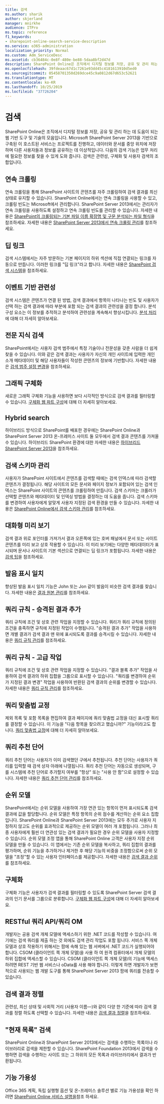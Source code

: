 ```yaml
---
title: 검색
ms.author: sharik
author: skjerland
manager: mnirkhe
audience: ITPro
ms.topic: reference
f1_keywords:
- sharepoint-online-search-service-description
ms.service: o365-administration
localization_priority: Normal
ms.custom: Adm_ServiceDesc
ms.assetid: cb36484c-0e8f-480e-be88-5daa8bf2d47d
description: SharePoint Online은 조직에서 디지털 정보를 저장, 공유 및 관리 하는 데 도움이 되는 웹 기반 도구 및 기술의 모음입니다. Microsoft SharePoint Server 2013을 기반으로 구축된 이 호스트된 서비스는 프로젝트를 진행하고, 데이터와 문서를 중앙 위치에 저장하며 다른 사용자들과 정보를 공유하는 데 이상적입니다. 다음의 검색 기능은 업무 처리에 필요한 정보를 찾을 수 있게 도와 줍니다. 검색은 관련성, 구체화 및 사용자 검색의 조합입니다.
ms.openlocfilehash: 39fdeaac67d1c7261e93dd45c4181613910d5ed0
ms.sourcegitcommit: 05458701350d269dce45c9a0812d67d653c52621
ms.translationtype: MT
ms.contentlocale: ko-KR
ms.lasthandoff: 10/25/2019
ms.locfileid: "37726204"
---
```

# <a name="search"></a>검색

SharePoint Online은 조직에서 디지털 정보를 저장, 공유 및 관리 하는 데 도움이 되는 웹 기반 도구 및 기술의 모음입니다. Microsoft SharePoint Server 2013을 기반으로 구축된 이 호스트된 서비스는 프로젝트를 진행하고, 데이터와 문서를 중앙 위치에 저장하며 다른 사용자들과 정보를 공유하는 데 이상적입니다. 다음의 검색 기능은 업무 처리에 필요한 정보를 찾을 수 있게 도와 줍니다. 검색은 관련성, 구체화 및 사용자 검색의 조합입니다.
  
## <a name="continuous-crawls"></a>연속 크롤링

연속 크롤링을 통해 SharePoint 사이트의 콘텐츠를 자주 크롤링하여 검색 결과를 최신 상태로 유지할 수 있습니다. SharePoint Online에서는 연속 크롤링을 사용할 수 있고, 크롤링 빈도는 Microsoft에서 관리합니다. SharePoint Server 2013에서는 관리자가 연속 크롤링을 사용하도록 설정하고 연속 크롤링 빈도를 관리할 수 있습니다. 자세한 내용은 [SharePoint의 크롤링되는 기본 파일 이름 확장명 및 구문 분석되는 파일 형식](https://docs.microsoft.com/sharepoint/technical-reference/default-crawled-file-name-extensions-and-parsed-file-types)을 참조하세요. 자세한 내용은 [SharePoint Server 2013에서 연속 크롤링 관리](https://docs.microsoft.com/SharePoint/search/manage-continuous-crawls)를 참조하세요.
  
## <a name="deep-links"></a>딥 링크

검색 시스템에서는 자주 방문하는 기본 페이지의 하위 섹션에 직접 연결되는 링크를 자동으로 만듭니다. 이러한 링크를 "딥 링크"라고 합니다. 자세한 내용은 [SharePoint 검색 시스템](https://docs.microsoft.com/sharepoint/dev/general-development/search-in-sharepoint)을 참조하세요.
  
## <a name="event-based-relevancy"></a>이벤트 기반 관련성

검색 시스템은 콘텐츠가 연결 된 방법, 검색 결과에서 항목이 나타나는 빈도 및 사용자가 선택 하는 검색 결과에 따라 부분에 포함 되는 검색 결과의 관련성을 결정 합니다. 분석 구성 요소는 이 정보를 추적하고 분석하여 관련성을 계속해서 향상시킵니다. [분석 처리](https://docs.microsoft.com/SharePoint/search/overview-of-analytics-processing)에 대해 더 자세히 알아보세요.
  
## <a name="expertise-search"></a>전문 지식 검색

SharePoint에서는 사용자 검색 범주에서 특정 기술이나 전문성을 갖춘 사람을 더 쉽게 찾을 수 있습니다. 이와 같은 검색 결과는 사용자가 자신의 개인 사이트에 입력한 개인 소개 메타데이터 및 해당 사용자들이 작성한 콘텐츠의 정보에 기반합니다. 자세한 내용은 [검색 범주 설정 변경](https://docs.microsoft.com/sharepoint/search/configure-properties-of-the-search-navigation-web-part)을 참조하세요.
  
## <a name="graphical-refiners"></a>그래픽 구체화

새로운 그래픽 구체화 기능을 사용하면 보다 시각적인 방식으로 검색 결과를 필터링할 수 있습니다. [구체화 웹 파트 구성](https://support.office.com/article/About-configuring-the-Refinement-Web-Part-7cef67e8-b992-4659-b21a-ba534eea102e)에 대해 더 자세히 알아보세요.
  
## <a name="hybrid-search"></a>Hybrid search

하이브리드 방식으로 SharePoint를 배포한 경우에는 SharePoint Online과 SharePoint Server 2013 온-프레미스 사이트 둘 모두에서 검색 결과 콘텐츠를 가져올 수 있습니다. 하이브리드 SharePoint 환경에 대한 자세한 내용은 [하이브리드 SharePoint Server 2013](https://docs.microsoft.com/SharePoint/hybrid/hybrid)을 참조하세요.
  
## <a name="manage-search-schema"></a>검색 스키마 관리

사용자가 SharePoint 사이트에서 콘텐츠를 검색할 때에는 검색 인덱스에 따라 검색할 콘텐츠가 결정됩니다. 해당 사이트의 모든 문서와 페이지 정보가 포함되어 있는 검색 인덱스는 SharePoint 사이트의 콘텐츠를 크롤링하여 만듭니다. 검색 스키마는 크롤러가 선택할 콘텐츠와 메타데이터 및 인덱싱 방법을 결정하는 데 도움을 줍니다. 검색 스키마를 변경하여 사용자에게 알맞게 사용자 지정된 검색 환경을 만들 수 있습니다. 자세한 내용은 [SharePoint Online에서 검색 스키마 관리](https://docs.microsoft.com/sharepoint/manage-search-schema)를 참조하세요.
  
## <a name="on-hover-preview"></a>대화형 미리 보기

검색 결과 위로 포인터를 가져가서 결과 오른쪽에 있는 호버 패널에서 문서 또는 사이트 콘텐츠를 미리 보고 상호 작용할 수 있습니다. 이 미리 보기에는 다양한 메타데이터가 표시되며 문서나 사이트의 기본 섹션으로 연결되는 딥 링크가 포함됩니다. 자세한 내용은 [검색 팁](https://support.office.com/article/Not-getting-the-search-results-you-re-looking-for-in-SharePoint-D80687F7-1010-4E6D-ADD9-584B423289D9)을 참조하세요.
  
## <a name="phonetic-name-matching"></a>발음 표시 일치

향상된 발음 표시 일치 기능은 John 또는 Jon 같이 발음이 비슷한 검색 결과를 찾습니다. 자세한 내용은 [결과 원본 관리](https://docs.microsoft.com/sharepoint/manage-result-sources)를 참조하세요.
  
## <a name="query-rulesadd-promoted-results"></a>쿼리 규칙 - 승격된 결과 추가

쿼리 규칙에 조건 및 상호 관련 작업을 지정할 수 있습니다. 쿼리가 쿼리 규칙에 정의된 조건을 충족하면 규칙에 지정된 작업이 수행됩니다. "승격된 결과 추가" 작업을 사용하면 개별 결과가 검색 결과 맨 위에 표시되도록 결과를 승격시킬 수 있습니다. 자세한 내용은 [쿼리 규칙 관리](https://docs.microsoft.com/SharePoint/search/manage-query-rules)를 참조하세요.
  
## <a name="query-rulesadvanced-actions"></a>쿼리 규칙 - 고급 작업

쿼리 규칙에 조건 및 상호 관련 작업을 지정할 수 있습니다. "결과 블록 추가" 작업을 사용하여 검색 결과의 하위 집합을 그룹으로 표시할 수 있습니다. "쿼리를 변경하여 순위가 지정된 결과 변경" 작업을 사용하여 반환된 검색 결과의 순위를 변경할 수 있습니다. 자세한 내용은 [쿼리 규칙 관리](https://docs.microsoft.com/SharePoint/search/manage-query-rules)를 참조하세요.
  
## <a name="query-spelling-correction"></a>쿼리 맞춤법 교정

제외 목록 및 포함 목록을 편집하여 결과 페이지에 쿼리 맞춤법 교정을 대신 표시할 쿼리를 결정할 수 있습니다. 이 기능을 "다음 항목을 찾으려고 했습니까?" 기능이라고도 합니다. [쿼리 맞춤법 교정](https://docs.microsoft.com/sharepoint/search/manage-query-spelling-correction)에 대해 더 자세히 알아보세요.
  
## <a name="query-suggestions"></a>쿼리 추천 단어

쿼리 추천 단어는 사용자가 이미 검색했던 구에서 추천됩니다. 추천 단어는 사용자가 쿼리를 입력할 때 검색 상자 아래에 나열됩니다. 쿼리 추천 단어는 자동으로 생성되며, 구를 시스템에 추천 단어로 추가할지 여부를 "항상" 또는 "사용 안 함"으로 설정할 수 있습니다. 자세한 내용은 [쿼리 추천 단어 관리](https://docs.microsoft.com/sharepoint/search/manage-query-suggestions)를 참조하세요.
  
## <a name="ranking-models"></a>순위 모델

SharePoint에서는 순위 모델을 사용하여 가장 연관 있는 항목이 먼저 표시되도록 검색 결과에 값을 할당합니다. 순위 모델은 특정 항목의 순위 점수를 계산하는 순위 요소 집합입니다. SharePoint Online과 SharePoint Server 2013에는 모두 추가로 사용자 지정하지 않고도 순위를 효과적으로 제공하는 순위 모델이 여러 개 포함됩니다. 그러나 최종 사용자에게 훨씬 더 연관성 있는 검색 결과가 필요한 경우 순위 모델을 사용자 지정할 수 있습니다. 순위 모델 조정 앱을 통해 SharePoint Online 고객은 사용자 지정 순위 모델을 만들 수 있습니다. 이 앱에서는 기존 순위 모델을 복사하고, 쿼리 집합의 결과를 평가하며, 순위 기능을 추가하거나 제거한 후 해당 기능의 비중을 조정함으로써 순위 모델을 "조정"할 수 있는 사용자 인터페이스를 제공합니다. 자세한 내용은 [검색 결과 순위](https://docs.microsoft.com/sharepoint/search/overview-of-search-result-ranking)를 참조하세요.
  
## <a name="refiners"></a>구체화

구체화 기능은 사용자가 검색 결과를 필터링할 수 있도록 SharePoint Server 검색 결과의 인기 문서를 그룹으로 분류합니다. [구체화 웹 파트 구성](https://support.office.com/article/About-configuring-the-Refinement-Web-Part-7cef67e8-b992-4659-b21a-ba534eea102e)에 대해 더 자세히 알아보세요.
  
## <a name="restful-query-apiquery-om"></a>RESTful 쿼리 API/쿼리 OM

개발자는 공용 검색 개체 모델에 액세스하기 위한 .NET 코드를 작성할 수 있습니다. 여기에는 검색 쿼리를 제출 하는 것 외에도 검색 관리 작업도 포함 됩니다. 서비스 쪽 개체 모델과 상호 작용하기 위해서는 팜에 속해 있는 웹 서버에서 .NET 코드가 실행되어야 합니다. CSOM (클라이언트 쪽 개체 모델)을 사용 하 여 원격 컴퓨터에서 개체 모델의 하위 집합에 액세스할 수 있습니다. CSOM (클라이언트 쪽 개체 모델)의 기능에 액세스 하려면 REST 기반 웹 서비스나 oData를 사용 해야 합니다. 이렇게 하면 개발자가 보편적으로 사용되는 웹 개발 도구를 통해 SharePoint Server 2013 팜에 쿼리를 전송할 수 있습니다.

## <a name="search-results-sorting"></a>검색 결과 정렬

관련성, 최신 상태 및 사회적 거리 (사용자 이름&mdash;)와 같이 다양 한 기준에 따라 검색 결과를 정렬 하도록 선택할 수 있습니다. 자세한 내용은 [검색 결과 정렬](https://support.office.com/article/change-settings-for-the-search-results-web-part-40ff85b3-bc5e-4230-b1dd-f088188e487e)을 참조하세요.
  
## <a name="this-list-searches"></a>"현재 목록" 검색

SharePoint Online과 SharePoint Server 2013에서는 검색을 수행하는 목록이나 라이브러리로 검색을 제한할 수 있습니다. SharePoint Foundation 2013에서 검색을 수행하면 검색을 수행하는 사이트 또는 그 하위의 모든 목록과 라이브러리에서 결과가 반환됩니다.
  
## <a name="feature-availability"></a>기능 가용성

Office 365 계획, 독립 실행형 옵션 및 온-프레미스 솔루션 별로 기능 가용성을 확인 하려면 [SharePoint Online 서비스 설명을](sharepoint-online-service-description.md)참조 하세요.
  

